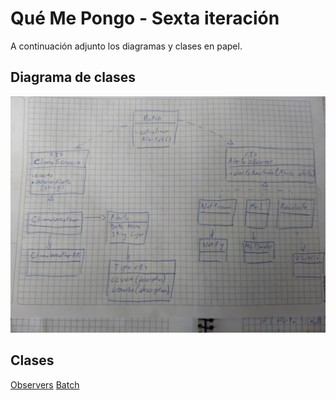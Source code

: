 # Qué Me Pongo - Sexta iteración

A continuación adjunto los diagramas y clases en papel.

## Diagrama de clases

![Diagrama de clases](Diagrama-sexta-iter.jpeg)

## Clases
[Observers](Observer.jpeg)
[Batch](Barch.jpeg)
